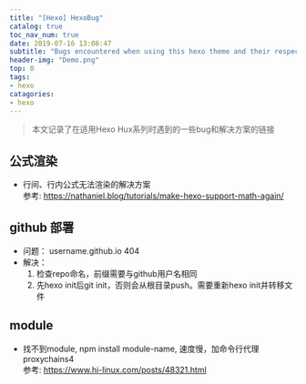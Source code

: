 ```yaml
---
title: "[Hexo] HexoBug"
catalog: true
toc_nav_num: true
date: 2019-07-16 13:08:47
subtitle: "Bugs encountered when using this hexo theme and their respective solutions"
header-img: "Demo.png"
top: 0
tags:
- hexo
catagories:
- hexo
---
```


> 本文记录了在适用Hexo Hux系列时遇到的一些bug和解决方案的链接


## 公式渲染
- 行间、行内公式无法渲染的解决方案  
参考: https://nathaniel.blog/tutorials/make-hexo-support-math-again/


## github 部署
- 问题： username.github.io 404
- 解决： 
    1. 检查repo命名，前缀需要与github用户名相同
    2. 先hexo init后git init，否则会从根目录push。需要重新hexo init并转移文件

## module
- 找不到module, npm install module-name, 速度慢，加命令行代理proxychains4  
参考: https://www.hi-linux.com/posts/48321.html
